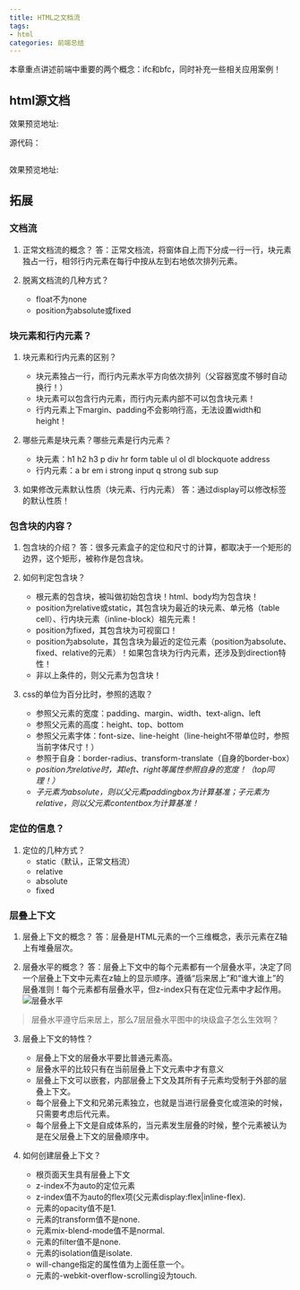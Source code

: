 ```yaml
---
title: HTML之文档流
tags:
- html
categories: 前端总结
---
```

本章重点讲述前端中重要的两个概念：ifc和bfc，同时补充一些相关应用案例！

## html源文档

效果预览地址:
<!-- more -->
源代码：
```bash

```
效果预览地址:

## 拓展

### 文档流
1. 正常文档流的概念？
答：正常文档流，将窗体自上而下分成一行一行，块元素独占一行，相邻行内元素在每行中按从左到右地依次排列元素。

2. 脱离文档流的几种方式？
    - float不为none
    - position为absolute或fixed

### 块元素和行内元素？
1. 块元素和行内元素的区别？
    - 块元素独占一行，而行内元素水平方向依次排列（父容器宽度不够时自动换行！）
    - 块元素可以包含行内元素，而行内元素内部不可以包含块元素！
    - 行内元素上下margin、padding不会影响行高，无法设置width和height！

2. 哪些元素是块元素？哪些元素是行内元素？
    - 块元素：h1 h2 h3 p div hr form table ul ol dl blockquote address
    - 行内元素：a br em i strong input q strong sub sup 

3. 如果修改元素默认性质（块元素、行内元素）
    答：通过display可以修改标签的默认性质！

### 包含块的内容？
1. 包含块的介绍？
答：很多元素盒子的定位和尺寸的计算，都取决于一个矩形的边界，这个矩形，被称作是包含块。

2. 如何判定包含块？
    - 根元素的包含块，被叫做初始包含块！html、body均为包含块！
    - position为relative或static，其包含块为最近的块元素、单元格（table cell）、行内块元素（inline-block）祖先元素！
    - position为fixed，其包含块为可视窗口！
    - position为absolute，其包含块为最近的定位元素（position为absolute、fixed、relative的元素）！如果包含块为行内元素，还涉及到direction特性！
    - 非以上条件的，则父元素为包含块！

3. css的单位为百分比时，参照的选取？
    - 参照父元素的宽度：padding、margin、width、text-align、left
    - 参照父元素的高度：height、top、bottom
    - 参照父元素字体：font-size、line-height（line-height不带单位时，参照当前字体尺寸！）
    - 参照于自身：border-radius、transform-translate（自身的border-box）
    - *position为relative时，其left、right等属性参照自身的宽度！（top同理！）*
    - *子元素为absolute，则以父元素paddingbox为计算基准；子元素为relative，则以父元素contentbox为计算基准！*


### 定位的信息？
1. 定位的几种方式？
    - static（默认，正常文档流）
    - relative
    - absolute
    - fixed

### 层叠上下文
1. 层叠上下文的概念？
答：层叠是HTML元素的一个三维概念，表示元素在Z轴上有堆叠层次。

2. 层叠水平的概念？
答：层叠上下文中的每个元素都有一个层叠水平，决定了同一个层叠上下文中元素在z轴上的显示顺序。遵循“后来居上”和“谁大谁上”的层叠准则！每个元素都有层叠水平，但z-index只有在定位元素中才起作用。
![层叠水平](http://image.zhangxinxu.com/image/blog/201601/2016-01-07_235108.png)
> 层叠水平遵守后来居上，那么7层层叠水平图中的块级盒子怎么生效啊？

3. 层叠上下文的特性？
    - 层叠上下文的层叠水平要比普通元素高。
    - 层叠水平的比较只有在当前层叠上下文元素中才有意义
    - 层叠上下文可以嵌套，内部层叠上下文及其所有子元素均受制于外部的层叠上下文。
    - 每个层叠上下文和兄弟元素独立，也就是当进行层叠变化或渲染的时候，只需要考虑后代元素。
    - 每个层叠上下文是自成体系的，当元素发生层叠的时候，整个元素被认为是在父层叠上下文的层叠顺序中。

4. 如何创建层叠上下文？
    - 根页面天生具有层叠上下文
    - z-index不为auto的定位元素
    - z-index值不为auto的flex项(父元素display:flex|inline-flex).
    - 元素的opacity值不是1.
    - 元素的transform值不是none.
    - 元素mix-blend-mode值不是normal.
    - 元素的filter值不是none.
    - 元素的isolation值是isolate.
    - will-change指定的属性值为上面任意一个。
    - 元素的-webkit-overflow-scrolling设为touch.


